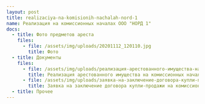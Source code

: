 ```yaml
---
layout: post
title: realizaciya-na-komisionih-nachalah-nord-1
name: Реализация на комиссионных началах ООО "НОРД 1"
docs:
  - title: Фото предметов ареста
    files:
      - file: /assets/img/uploads/20201112_120110.jpg
        title: Фото
  - title: Документы
    files:
      - file: /assets/img/uploads/реализация-арестованного-имущества-на-комиссионных-началах.docx
        title: Реализация арестованного имущества на комиссионных началах (Норд 1"
      - file: /assets/img/uploads/заявка-на-заключение-договора-купли-продажи-на-комиссионных-началах1.docx
        title: Заявка на заключение договора купли-продажи на комиссионных началах
  - title: Прочее
---
```

